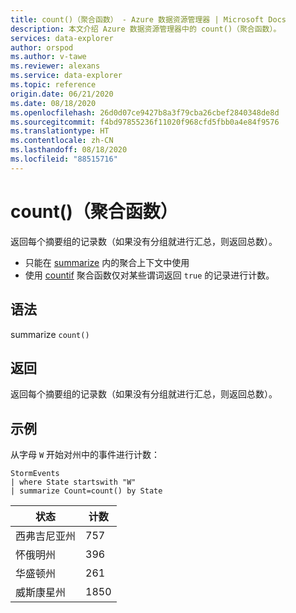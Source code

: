 ```yaml
---
title: count()（聚合函数） - Azure 数据资源管理器 | Microsoft Docs
description: 本文介绍 Azure 数据资源管理器中的 count()（聚合函数）。
services: data-explorer
author: orspod
ms.author: v-tawe
ms.reviewer: alexans
ms.service: data-explorer
ms.topic: reference
origin.date: 06/21/2020
ms.date: 08/18/2020
ms.openlocfilehash: 26d0d07ce9427b8a3f79cba26cbef2840348de8d
ms.sourcegitcommit: f4bd97855236f11020f968cfd5fbb0a4e84f9576
ms.translationtype: HT
ms.contentlocale: zh-CN
ms.lasthandoff: 08/18/2020
ms.locfileid: "88515716"
---
```

# <a name="count-aggregation-function"></a>count()（聚合函数）

返回每个摘要组的记录数（如果没有分组就进行汇总，则返回总数）。

* 只能在 [summarize](summarizeoperator.md) 内的聚合上下文中使用
* 使用 [countif](countif-aggfunction.md) 聚合函数仅对某些谓词返回 `true` 的记录进行计数。

## <a name="syntax"></a>语法

summarize `count()`

## <a name="returns"></a>返回

返回每个摘要组的记录数（如果没有分组就进行汇总，则返回总数）。

## <a name="example"></a>示例

从字母 `W` 开始对州中的事件进行计数：

<!-- csl: https://help.kusto.chinacloudapi.cn/Samples -->
```kusto
StormEvents
| where State startswith "W"
| summarize Count=count() by State
```

|状态|计数|
|---|---|
|西弗吉尼亚州|757|
|怀俄明州|396|
|华盛顿州|261|
|威斯康星州|1850|
